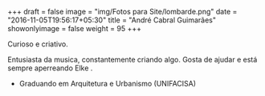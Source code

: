 +++
draft = false
image = "img/Fotos para Site/lombarde.png"
date = "2016-11-05T19:56:17+05:30"
title = "André Cabral Guimarães"
showonlyimage = false
weight = 95
+++

Curioso e criativo.
<!--more-->

Entusiasta da musica, constantemente criando algo. Gosta de ajudar e está sempre aperreando Elke .


* Graduando em Arquitetura e Urbanismo (UNIFACISA)
